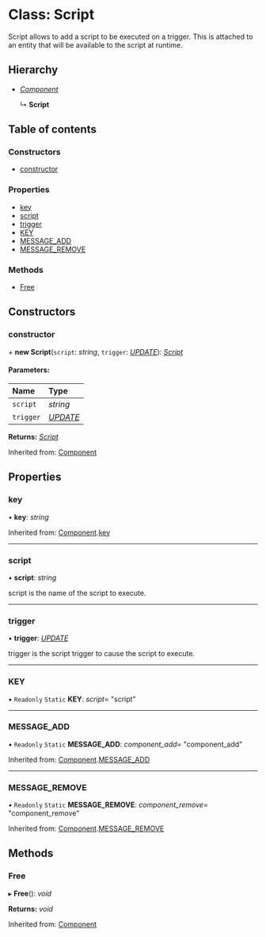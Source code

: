# Class: Script

Script allows to add a script to be executed on a trigger. This is attached
to an entity that will be available to the script at runtime.

## Hierarchy

* [*Component*](component.md)

  ↳ **Script**

## Table of contents

### Constructors

- [constructor](script.md#constructor)

### Properties

- [key](script.md#key)
- [script](script.md#script)
- [trigger](script.md#trigger)
- [KEY](script.md#key)
- [MESSAGE\_ADD](script.md#message_add)
- [MESSAGE\_REMOVE](script.md#message_remove)

### Methods

- [Free](script.md#free)

## Constructors

### constructor

\+ **new Script**(`script`: *string*, `trigger`: [*UPDATE*](../enums/scripttrigger.md#update)): [*Script*](script.md)

#### Parameters:

Name | Type |
:------ | :------ |
`script` | *string* |
`trigger` | [*UPDATE*](../enums/scripttrigger.md#update) |

**Returns:** [*Script*](script.md)

Inherited from: [Component](component.md)

## Properties

### key

• **key**: *string*

Inherited from: [Component](component.md).[key](component.md#key)

___

### script

• **script**: *string*

script is the name of the script to execute.

___

### trigger

• **trigger**: [*UPDATE*](../enums/scripttrigger.md#update)

trigger is the script trigger to cause the script to execute.

___

### KEY

▪ `Readonly` `Static` **KEY**: *script*= "script"

___

### MESSAGE\_ADD

▪ `Readonly` `Static` **MESSAGE\_ADD**: *component_add*= "component\_add"

Inherited from: [Component](component.md).[MESSAGE_ADD](component.md#message_add)

___

### MESSAGE\_REMOVE

▪ `Readonly` `Static` **MESSAGE\_REMOVE**: *component_remove*= "component\_remove"

Inherited from: [Component](component.md).[MESSAGE_REMOVE](component.md#message_remove)

## Methods

### Free

▸ **Free**(): *void*

**Returns:** *void*

Inherited from: [Component](component.md)
